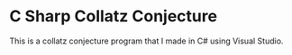 # C Sharp Collatz Conjecture
This is a collatz conjecture program that I made in C# using Visual Studio.
